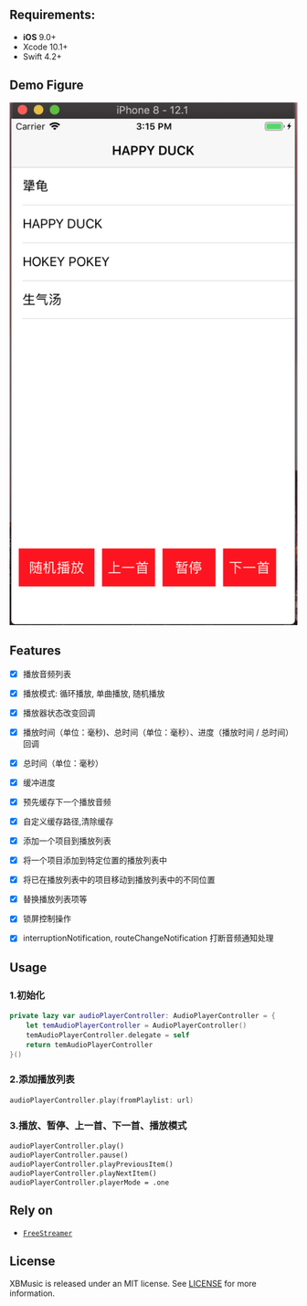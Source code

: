 ## Requirements:
- **iOS** 9.0+
- Xcode 10.1+
- Swift 4.2+

## Demo Figure
<p align="center">
<img src="https://github.com/LiuSky/XBMusic/blob/master/1.png?raw=true" title="演示图">
</p>


## Features
- [x] 播放音频列表
- [x] 播放模式: 循环播放, 单曲播放, 随机播放
- [x] 播放器状态改变回调
- [x] 播放时间（单位：毫秒)、总时间（单位：毫秒）、进度（播放时间 / 总时间）回调
- [x] 总时间（单位：毫秒）
- [x] 缓冲进度
- [x] 预先缓存下一个播放音频
- [x] 自定义缓存路径,清除缓存
- [x] 添加一个项目到播放列表
- [x] 将一个项目添加到特定位置的播放列表中
- [x] 将已在播放列表中的项目移动到播放列表中的不同位置
- [x] 替换播放列表项等
- [x] 锁屏控制操作
- [x] interruptionNotification, routeChangeNotification 打断音频通知处理


## Usage
### 1.初始化
```swift 
private lazy var audioPlayerController: AudioPlayerController = {
    let temAudioPlayerController = AudioPlayerController()
    temAudioPlayerController.delegate = self
    return temAudioPlayerController
}()
``` 

### 2.添加播放列表
```swift 
audioPlayerController.play(fromPlaylist: url)
```

### 3.播放、暂停、上一首、下一首、播放模式
```
audioPlayerController.play()
audioPlayerController.pause()
audioPlayerController.playPreviousItem()
audioPlayerController.playNextItem()
audioPlayerController.playerMode = .one
```

## Rely on
<ul>
<li><a href="https://github.com/muhku/FreeStreamer"><code>FreeStreamer</code></a></li>
</ul>

## License
XBMusic is released under an MIT license. See [LICENSE](LICENSE) for more information.
